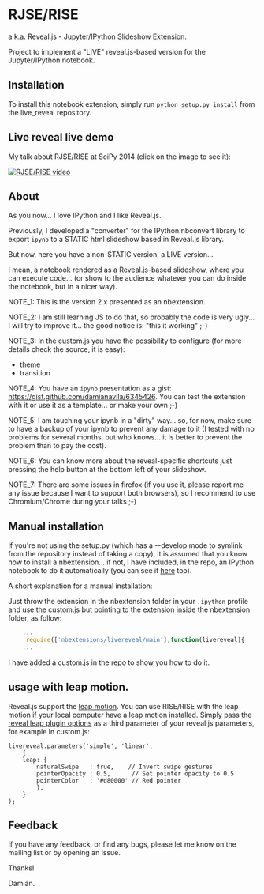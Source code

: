 RJSE/RISE 
=========

a.k.a. Reveal.js - Jupyter/IPython Slideshow Extension.

Project to implement a "LIVE" reveal.js-based version for the Jupyter/IPython notebook.

## Installation

To install this notebook extension, simply run ``python setup.py install`` from the live_reveal repository.

## Live reveal live demo

My talk about RJSE/RISE at SciPy 2014 (click on the image to see it):

[![RJSE/RISE video](http://img.youtube.com/vi/sZBKruEh0jI/0.jpg)](https://www.youtube.com/watch?v=sZBKruEh0jI)

## About

As you now... I love IPython and I like Reveal.js.

Previously, I developed a "converter" for the IPython.nbconvert library to export `ipynb` to a STATIC html slideshow based in Reveal.js library.

But now, here you have a non-STATIC version, a LIVE version... 

I mean, a notebook rendered as a Reveal.js-based slideshow, where you can execute code... (or show to the audience whatever you can do inside the notebook, but in a nicer way).

NOTE_1: This is the version 2.x presented as an nbextension.

NOTE_2: I am still learning JS to do that, so probably the code is very ugly... 
I will try to improve it... the good notice is: "this it working" ;-)

NOTE_3: In the custom.js you have the possibility to configure (for more details check the source, it is easy):

  * theme
  * transition
 
NOTE_4: You have an `ipynb` presentation as a gist: https://gist.github.com/damianavila/6345426. You can test the extension with it or use it as a template... or make your own ;-)

NOTE_5: I am touching your ipynb in a "dirty" way... so, for now, make sure to have a backup of your ipynb to prevent any damage to it (I tested with no problems for several months, but who knows... it is better to prevent the problem than to pay the cost).


NOTE_6: You can know more about the reveal-specific shortcuts just pressing the help button at the bottom left of your slideshow.
 
NOTE_7: There are some issues in firefox (if you use it, please report me any issue because I want to support both browsers), so I recommend to use Chromium/Chrome during your talks ;-) 


## Manual installation

If you're not using the setup.py (which has a --develop mode to symlink from the repository instead of taking a copy), it is assumed that you know how to install a nbextension... if not, I have included, in the repo, an IPython notebook to do it automatically (you can see it [here](http://nbviewer.ipython.org/github/damianavila/live_reveal/blob/master/Install_RJSE.ipynb) too).


A short explanation for a manual installation:

Just throw the extension in the nbextension folder in your `.ipython` profile and use the custom.js but pointing to the extension inside the nbextension folder, as follow:

```javascript
    ...
     require(['nbextensions/livereveal/main'],function(livereveal){
    ...
```

I have added a custom.js in the repo to show you how to do it.

## usage with leap motion. 

Reveal.js support the [leap motion](leapmotion.com). You can use RISE/RISE with
the leap motion if your local computer have a leap motion installed.  Simply
pass the [reveal leap plugin
options](https://github.com/hakimel/reveal.js#leap-motion) as a third parameter
of your reveal js parameters, for example in custom.js:

```
livereveal.parameters('simple', 'linear', 
    {
    leap: {
        naturalSwipe   : true,    // Invert swipe gestures
        pointerOpacity : 0.5,      // Set pointer opacity to 0.5
        pointerColor   : '#d80000' // Red pointer
        },
    }
);
```

## Feedback

If you have any feedback, or find any bugs, please let me know on the mailing list or by opening an issue.

Thanks!

Damián.

